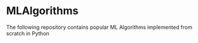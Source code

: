 # MLAlgorithms
The following repository contains popular ML Algorithms implemented from scratch in Python
